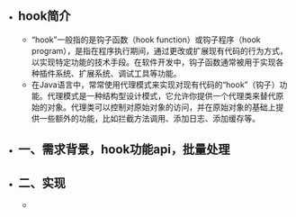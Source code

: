 - ## hook简介
	- “hook”一般指的是钩子函数（hook function）或钩子程序（hook program），是指在程序执行期间，通过更改或扩展现有代码的行为方式，以实现特定功能的技术手段。在软件开发中，钩子函数通常被用于实现各种插件系统、扩展系统、调试工具等功能。
	- 在Java语言中，常常使用代理模式来实现对现有代码的“hook”（钩子）功能。代理模式是一种结构型设计模式，它允许你提供一个代理类来替代原始的对象。代理类可以控制对原始对象的访问，并在原始对象的基础上提供一些额外的功能，比如拦截方法调用、添加日志、添加缓存等。
- ## 一、需求背景，hook功能api，批量处理
- ## 二、实现
	-